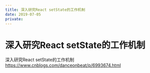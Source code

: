 ```yaml
---
title: 深入研究React setState的工作机制
date: 2019-07-05
private:
---
```

# 深入研究React setState的工作机制
深入研究React setState的工作机制
https://www.cnblogs.com/danceonbeat/p/6993674.html